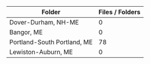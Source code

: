 | Folder                      |   Files / Folders |
|-----------------------------|-------------------|
| Dover-Durham, NH-ME         |                 0 |
| Bangor, ME                  |                 0 |
| Portland-South Portland, ME |                78 |
| Lewiston-Auburn, ME         |                 0 |